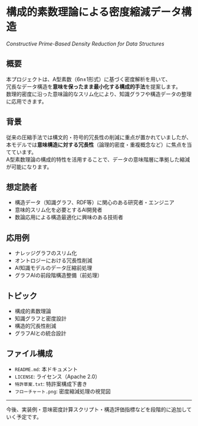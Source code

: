 # 構成的素数理論による密度縮減データ構造  
*Constructive Prime-Based Density Reduction for Data Structures*

## 概要  
本プロジェクトは、A型素数（6n±1形式）に基づく密度解析を用いて、  
冗長なデータ構造を**意味を保ったまま最小化する構成的手法**を提案します。  
数理的密度に沿った意味論的なスリム化により、知識グラフや構造データの整理に応用できます。

## 背景  
従来の圧縮手法では構文的・符号的冗長性の削減に重点が置かれていましたが、  
本モデルでは**意味構造に対する冗長性**（論理的密度・重複概念など）に焦点を当てています。  
A型素数理論の構成的特性を活用することで、データの意味階層に準拠した縮減が可能になります。

## 想定読者
- 構造データ（知識グラフ、RDF等）に関心のある研究者・エンジニア  
- 意味的スリム化を必要とするAI開発者  
- 数論応用による構造最適化に興味のある技術者  

## 応用例
- ナレッジグラフのスリム化  
- オントロジーにおける冗長性削減  
- AI知識モデルのデータ圧縮前処理  
- グラフAIの前段階構造整備（前処理）  

## トピック
- 構成的素数理論  
- 知識グラフと密度設計  
- 構造的冗長性削減  
- グラフAIとの統合設計  

## ファイル構成
- `README.md`: 本ドキュメント  
- `LICENSE`: ライセンス（Apache 2.0）  
- `特許草案.txt`: 特許案構成下書き  
- `フローチャート.png`: 密度縮減処理の視覚図  

---

今後、実装例・意味密度計算スクリプト・構造評価指標などを段階的に追加していく予定です。
